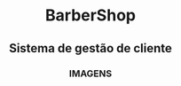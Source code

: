 # <div align= "center">BarberShop</div>

## <div align= "center">Sistema de gestão de cliente</div>

### <div align= "center">IMAGENS</div>

<div align= "center">
  <img src=  >
</div>

